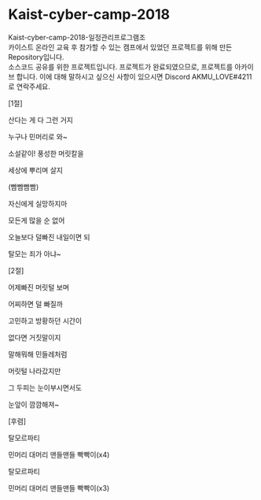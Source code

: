 # Kaist-cyber-camp-2018
Kaist-cyber-camp-2018-일정관리프로그램조  
카이스트 온라인 교육 후 참가할 수 있는 캠프에서 있었던 프로젝트를 위해 만든 Repository입니다.  
소스코드 공유를 위한 프로젝트입니다.
프로젝트가 완료되였으므로, 프로젝트를 아카이브 합니다. 이에 대해 말하시고 싶으신 사항이 있으시면 Discord AKMU_LOVE#4211로 연락주세요.

[1절]

산다는 게 다 그런 거지

누구나 민머리로 와~

소설같이! 풍성한 머릿칼을

세상에 뿌리며 살지

(빰빰빰빰)

자신에게 실망하지마

모든게 많을 순 없어

오늘보다 덜빠진 내일이면 되

탈모는 죄가 아냐~

[2절]

어제빠진 머릿털 보며

어찌하면 덜 빠질까

고민하고 방황하던 시간이

없다면 거짓말이지

말해뭐해 민들레처럼

머릿털 나라갔지만

그 두피는 눈이부시면서도

눈앞이 깜깜해져~


[후렴]

탈모르파티

민머리 대머리 맨들맨들 빡빡이(x4)

탈모르파티

민머리 대머리 맨들맨들 빡빡이(x3)
